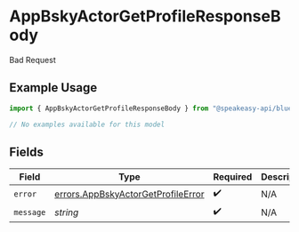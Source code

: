 # AppBskyActorGetProfileResponseBody

Bad Request

## Example Usage

```typescript
import { AppBskyActorGetProfileResponseBody } from "@speakeasy-api/bluesky/models/errors";

// No examples available for this model
```

## Fields

| Field                                                                                    | Type                                                                                     | Required                                                                                 | Description                                                                              |
| ---------------------------------------------------------------------------------------- | ---------------------------------------------------------------------------------------- | ---------------------------------------------------------------------------------------- | ---------------------------------------------------------------------------------------- |
| `error`                                                                                  | [errors.AppBskyActorGetProfileError](../../models/errors/appbskyactorgetprofileerror.md) | :heavy_check_mark:                                                                       | N/A                                                                                      |
| `message`                                                                                | *string*                                                                                 | :heavy_check_mark:                                                                       | N/A                                                                                      |